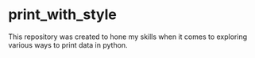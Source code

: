 # print_with_style
This repository was created to hone my skills when it comes to exploring various ways to print data in python.
